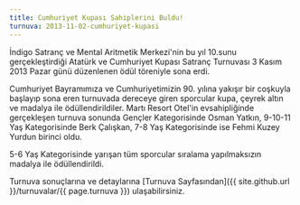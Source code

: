 ```yaml
---
title: Cumhuriyet Kupası Sahiplerini Buldu!
turnuva: 2013-11-02-cumhuriyet-kupasi
---
```


İndigo Satranç ve Mental Aritmetik Merkezi'nin bu yıl 10.sunu gerçekleştirdiği Atatürk ve Cumhuriyet Kupası Satranç Turnuvası 3 Kasım 2013 Pazar günü düzenlenen ödül töreniyle sona erdi.

Cumhuriyet Bayramımıza ve Cumhuriyetimizin 90. yılına yakışır bir coşkuyla başlayıp sona eren turnuvada dereceye giren sporcular kupa, çeyrek altın ve madalya ile ödüllendirildiler. Martı Resort Otel'in evsahipliğinde gerçekleşen turnuva sonunda Gençler Kategorisinde Osman Yatkın, 9-10-11 Yaş Kategorisinde Berk Çalışkan, 7-8 Yaş Kategorisinde ise Fehmi Kuzey Yurdun birinci oldu.

5-6 Yaş Kategorisinde yarışan tüm sporcular sıralama yapılmaksızın madalya ile ödüllendirildi.  

Turnuva sonuçlarına ve detaylarına [Turnuva Sayfasından]({{ site.github.url }}/turnuvalar/{{ page.turnuva }}) ulaşabilirsiniz.  
